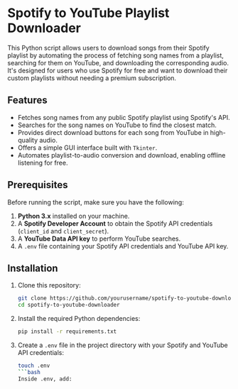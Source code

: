 # Spotify to YouTube Playlist Downloader

This Python script allows users to download songs from their Spotify playlist by automating the process of fetching song names from a playlist, searching for them on YouTube, and downloading the corresponding audio. It's designed for users who use Spotify for free and want to download their custom playlists without needing a premium subscription.

## Features

- Fetches song names from any public Spotify playlist using Spotify's API.
- Searches for the song names on YouTube to find the closest match.
- Provides direct download buttons for each song from YouTube in high-quality audio.
- Offers a simple GUI interface built with `Tkinter`.
- Automates playlist-to-audio conversion and download, enabling offline listening for free.

## Prerequisites

Before running the script, make sure you have the following:

1. **Python 3.x** installed on your machine.
2. A **Spotify Developer Account** to obtain the Spotify API credentials (`client_id` and `client_secret`).
3. A **YouTube Data API key** to perform YouTube searches.
4. A `.env` file containing your Spotify API credentials and YouTube API key.

## Installation

1. Clone this repository:
   ```bash
   git clone https://github.com/yourusername/spotify-to-youtube-downloader.git
   cd spotify-to-youtube-downloader
2. Install the required Python dependencies:
   ```bash
   pip install -r requirements.txt
3. Create a `.env` file in the project directory with your Spotify and YouTube API credentials:
   ```bash
   touch .env
   ```bash
   Inside .env, add:


